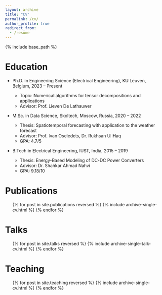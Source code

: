 ```yaml
---
layout: archive
title: "CV"
permalink: /cv/
author_profile: true
redirect_from:
  - /resume
---
```


{% include base_path %}

Education
======
* Ph.D. in Engineering Science (Electrical Engineering), KU Leuven, Belgium, 2023 – Present
  * Topic: Numerical algorithms for tensor decompositions and applications
  * Advisor: Prof. Lieven De Lathauwer  
  

* M.Sc. in Data Science, Skoltech, Moscow, Russia, 2020 – 2022
  * Thesis: Spatiotemporal forecasting with application to the weather forecast
  * Advisor: Prof. Ivan Oseledets, Dr. Rukhsan Ul Haq
  * GPA: 4.7/5   
  

* B.Tech in Electrical Engineering, IUST, India, 2015 – 2019
  * Thesis: Energy-Based Modeling of DC-DC Power Converters
  * Advisor: Dr. Shahkar Ahmad Nahvi
  * GPA: 9.18/10  
  


Publications
======
  <ul>{% for post in site.publications reversed %}
    {% include archive-single-cv.html %}
  {% endfor %}</ul>

Talks
======
  <ul>{% for post in site.talks reversed %}
    {% include archive-single-talk-cv.html  %}
  {% endfor %}</ul>

Teaching
======
  <ul>{% for post in site.teaching reversed %}
    {% include archive-single-cv.html %}
  {% endfor %}</ul>

